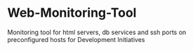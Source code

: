 # Web-Monitoring-Tool
Monitoring tool for html servers, db services and ssh ports on preconfigured hosts for Development Initiatives
